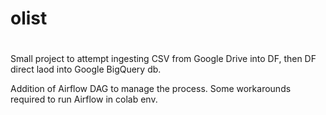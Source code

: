 # olist
#
Small project to attempt ingesting CSV from Google Drive into DF, 
then DF direct laod into Google BigQuery db.

Addition of Airflow DAG to manage the process.
Some workarounds required to run Airflow in colab env.
